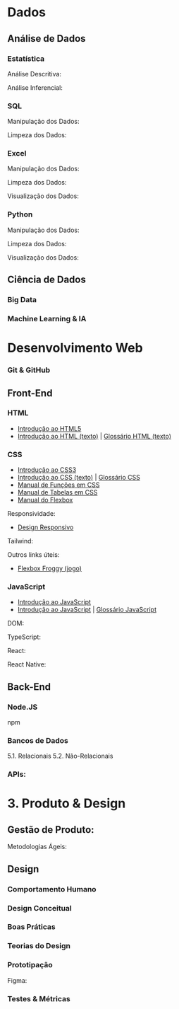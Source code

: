 # Dados

## Análise de Dados

### Estatística

Análise Descritiva:


Análise Inferencial:


### SQL

Manipulação dos Dados:


Limpeza dos Dados:


### Excel

Manipulação dos Dados:


Limpeza dos Dados:


Visualização dos Dados:


### Python

Manipulação dos Dados:


Limpeza dos Dados:


Visualização dos Dados:


## Ciência de Dados

### Big Data


### Machine Learning & IA


# Desenvolvimento Web

### Git & GitHub


## Front-End

### HTML
* [Introdução ao HTML5](https://www.youtube.com/playlist?list=PLwXQLZ3FdTVGKl3iPEyEWpFoYkMUxWW5O)
* [Introdução ao HTML (texto)](https://developer.mozilla.org/pt-BR/docs/Learn/Getting_started_with_the_web/HTML_basics) | [Glossário HTML (texto)](https://www.w3schools.com/tags/default.asp)

### CSS
* [Introdução ao CSS3](https://www.youtube.com/playlist?list=PLwXQLZ3FdTVGf7GUtiOFLc_9AXO25iIzG)
* [Introdução ao CSS (texto)](https://developer.mozilla.org/pt-BR/docs/Learn/Getting_started_with_the_web/CSS_basics) | [Glossário CSS](https://www.w3schools.com/cssref/index.php)
* [Manual de Funções em CSS](https://css-tricks.com/complete-guide-to-css-functions/)
* [Manual de Tabelas em CSS](https://css-tricks.com/complete-guide-table-element/)
* [Manual do Flexbox](https://css-tricks.com/snippets/css/a-guide-to-flexbox/)

Responsividade:
* [Design Responsivo](https://www.youtube.com/playlist?list=PLwXQLZ3FdTVFi6oHo_K4IYDcwCU5-f1x5)

Tailwind:


Outros links úteis: 
* [Flexbox Froggy (jogo)](https://flexboxfroggy.com/) 

### JavaScript
* [Introdução ao JavaScript](https://www.youtube.com/playlist?list=PLwXQLZ3FdTVF9Y0RbsuN54XYP7D0dZIlR)
* [Introdução ao JavaScript](https://developer.mozilla.org/pt-BR/docs/Learn/Getting_started_with_the_web/JavaScript_basics) | [Glossário JavaScript](https://www.w3schools.com/jsref/default.asp)

DOM:


TypeScript:


React:


React Native:



## Back-End

### Node.JS


npm


### Bancos de Dados

   5.1. Relacionais
   5.2. Não-Relacionais

### APIs:



# 3. Produto & Design

## Gestão de Produto:

Metodologias Ágeis:



## Design

### Comportamento Humano


### Design Conceitual


### Boas Práticas


### Teorias do Design


### Prototipação

Figma:



### Testes & Métricas







